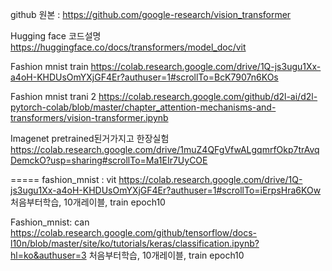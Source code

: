 github 원본 : 
https://github.com/google-research/vision_transformer


Hugging face 코드설명
https://huggingface.co/docs/transformers/model_doc/vit 

Fashion mnist train
https://colab.research.google.com/drive/1Q-js3ugu1Xx-a4oH-KHDUsOmYXjGF4Er?authuser=1#scrollTo=BcK7907n6KOs 

Fashion mnist trani 2
https://colab.research.google.com/github/d2l-ai/d2l-pytorch-colab/blob/master/chapter_attention-mechanisms-and-transformers/vision-transformer.ipynb 

Imagenet pretrained된거가지고 한장실험
https://colab.research.google.com/drive/1muZ4QFgVfwALgqmrfOkp7trAvqDemckO?usp=sharing#scrollTo=Ma1EIr7UyCOE 


=====
fashion_mnist : vit
https://colab.research.google.com/drive/1Q-js3ugu1Xx-a4oH-KHDUsOmYXjGF4Er?authuser=1#scrollTo=iErpsHra6KOw 
처음부터학습, 10개레이블, train epoch10

Fashion_mnist: can
https://colab.research.google.com/github/tensorflow/docs-l10n/blob/master/site/ko/tutorials/keras/classification.ipynb?hl=ko&authuser=3 
처음부터학습, 10개레이블, train epoch10